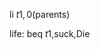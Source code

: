 li $t1,0($parents)

life:     beq $t1,$suck,Die

    
<!---
EmptyHead5/EmptyHead5 is a ✨ special ✨ repository because its `README.md` (this file) appears on your GitHub profile.
You can click the Preview link to take a look at your changes.
--->
